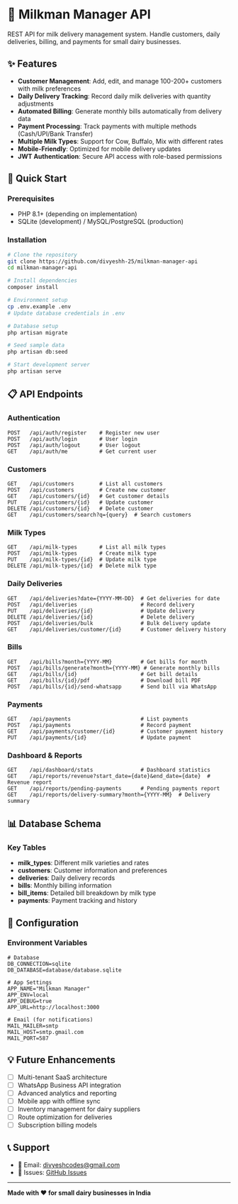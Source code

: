 # 🥛 Milkman Manager API

REST API for milk delivery management system. Handle customers, daily deliveries, billing, and payments for small dairy businesses.

## ✨ Features

- **Customer Management**: Add, edit, and manage 100-200+ customers with milk preferences
- **Daily Delivery Tracking**: Record daily milk deliveries with quantity adjustments
- **Automated Billing**: Generate monthly bills automatically from delivery data
- **Payment Processing**: Track payments with multiple methods (Cash/UPI/Bank Transfer)
- **Multiple Milk Types**: Support for Cow, Buffalo, Mix with different rates
- **Mobile-Friendly**: Optimized for mobile delivery updates
- **JWT Authentication**: Secure API access with role-based permissions

## 🚀 Quick Start

### Prerequisites
- PHP 8.1+ (depending on implementation)
- SQLite (development) / MySQL/PostgreSQL (production)

### Installation

```bash
# Clone the repository
git clone https://github.com/divyeshh-25/milkman-manager-api
cd milkman-manager-api

# Install dependencies
composer install

# Environment setup
cp .env.example .env
# Update database credentials in .env

# Database setup
php artisan migrate

# Seed sample data
php artisan db:seed

# Start development server
php artisan serve
```

## 📋 API Endpoints

### Authentication
```
POST   /api/auth/register    # Register new user
POST   /api/auth/login       # User login
POST   /api/auth/logout      # User logout
GET    /api/auth/me          # Get current user
```

### Customers
```
GET    /api/customers        # List all customers
POST   /api/customers        # Create new customer
GET    /api/customers/{id}   # Get customer details
PUT    /api/customers/{id}   # Update customer
DELETE /api/customers/{id}   # Delete customer
GET    /api/customers/search?q={query}  # Search customers
```

### Milk Types
```
GET    /api/milk-types       # List all milk types
POST   /api/milk-types       # Create milk type
PUT    /api/milk-types/{id}  # Update milk type
DELETE /api/milk-types/{id}  # Delete milk type
```

### Daily Deliveries
```
GET    /api/deliveries?date={YYYY-MM-DD}  # Get deliveries for date
POST   /api/deliveries                    # Record delivery
PUT    /api/deliveries/{id}               # Update delivery
DELETE /api/deliveries/{id}               # Delete delivery
POST   /api/deliveries/bulk               # Bulk delivery update
GET    /api/deliveries/customer/{id}      # Customer delivery history
```

### Bills
```
GET    /api/bills?month={YYYY-MM}         # Get bills for month
POST   /api/bills/generate?month={YYYY-MM} # Generate monthly bills
GET    /api/bills/{id}                    # Get bill details
GET    /api/bills/{id}/pdf                # Download bill PDF
POST   /api/bills/{id}/send-whatsapp      # Send bill via WhatsApp
```

### Payments
```
GET    /api/payments                      # List payments
POST   /api/payments                      # Record payment
GET    /api/payments/customer/{id}        # Customer payment history
PUT    /api/payments/{id}                 # Update payment
```

### Dashboard & Reports
```
GET    /api/dashboard/stats               # Dashboard statistics
GET    /api/reports/revenue?start_date={date}&end_date={date}  # Revenue report
GET    /api/reports/pending-payments      # Pending payments report
GET    /api/reports/delivery-summary?month={YYYY-MM}  # Delivery summary
```

## 📊 Database Schema

### Key Tables
- **milk_types**: Different milk varieties and rates
- **customers**: Customer information and preferences
- **deliveries**: Daily delivery records
- **bills**: Monthly billing information
- **bill_items**: Detailed bill breakdown by milk type
- **payments**: Payment tracking and history

## 🔧 Configuration

### Environment Variables
```env
# Database
DB_CONNECTION=sqlite
DB_DATABASE=database/database.sqlite

# App Settings
APP_NAME="Milkman Manager"
APP_ENV=local
APP_DEBUG=true
APP_URL=http://localhost:3000

# Email (for notifications)
MAIL_MAILER=smtp
MAIL_HOST=smtp.gmail.com
MAIL_PORT=587

```

## 💡 Future Enhancements

- [ ] Multi-tenant SaaS architecture
- [ ] WhatsApp Business API integration
- [ ] Advanced analytics and reporting
- [ ] Mobile app with offline sync
- [ ] Inventory management for dairy suppliers
- [ ] Route optimization for deliveries
- [ ] Subscription billing models

## 📞 Support

- 📧 Email: divyeshcodes@gmail.com
- 🐛 Issues: [GitHub Issues](https://github.com/divyeshh-25/milkman-manager-api/issues)

---

**Made with ❤️ for small dairy businesses in India**